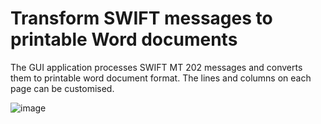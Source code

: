 # Transform SWIFT messages to printable Word documents
The GUI application processes SWIFT MT 202 messages and converts them to printable word document format. The lines and columns on each page can be customised.

![image](https://user-images.githubusercontent.com/79707074/126895674-0ee3c222-84bd-4e03-a8fa-78db0db214ad.png)
